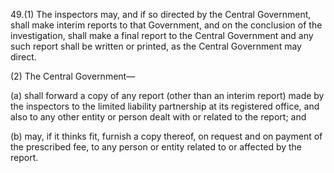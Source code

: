 49.(1) The inspectors may, and if so directed by the Central Government, shall make interim reports to that Government, and on the conclusion of the investigation, shall make a final report to the Central Government and any such report shall be written or printed, as the Central Government may direct.

(2) The Central Government—

(a)	shall forward a copy of any report (other than an interim report) made by the inspectors to the limited liability partnership at its registered office, and also to any other entity or person dealt with or related to the report; and

(b)	may, if it thinks fit, furnish a copy thereof, on request and on payment of the prescribed fee, to any person or entity related to or affected by the report.
